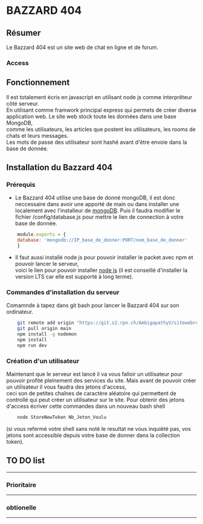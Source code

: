 # **BAZZARD 404**
## Résumer
Le Bazzard 404 est un site web de chat en ligne et de forum.<br>
### Access
## Fonctionnement
Il est totalement écris en javascript en utilisant node js comme interprêteur côté serveur.<br>
En utilisant comme framwork principal express qui permets de créer diverse application web. 
Le site web stock toute les données dans une base MongoDB,<br> 
comme les utilisateurs, les articles que postent les utilisateurs, 
les rooms de chats et leurs messages.<br>
Les mots de passe des utilisateur sont hashé avant d'être envoie dans la base de donnée.<br>
## Installation du Bazzard 404
### Prérequis
* Le Bazzard 404 utilise une base de donné mongoDB, il est donc neccessaire dans avoir une apporté de main ou dans installer une localement avec l'installeur de [mongoDB](https://www.mongodb.com/try/download/community).
Puis il faudra modifier le fichier /config/database.js pour mettre le lien de connection à votre base de donnée. 
```javascript
    module.exports = {
    database: 'mongodb://IP_base_de_donner:PORT/nom_base_de_donner'
    }
```
* Il faut aussi installé node js pour pouvoir installer le packet avec npm et pouvoir lancer le serveur,<br> 
voici le lien pour pouvoir installer [node js](https://nodejs.org/en) (il est conseillé d'installer la version LTS car elle est supporté à long terme).<br>
### Commandes d'installation du serveur
Comamnde à tapez dans git bash pour lancer le Bazzard 404 sur son ordinateur.
```bash
    git remote add origin "https://git.s2.rpn.ch/AmbigapathyV/sitewebroom.git"
    git pull origin main
    npm install -g nodemon
    npm install
    npm run dev
```
### Création d'un utilisateur
Maintenant que le serveur est lancé il va vous falloir un utilisateur pour pouvoir profité pleinement des services du site.
Mais avant de pouvoir créer un utilisateur il vous faudra des jetons d'access,<br>
ceci son de petites chaînes de caractère aléatoire qui permettent de controllé qui peut créer un utilisateur sur le site.
Pour obtenir des jetons d'access écriver cette commandes dans un nouveau bash shell<br>
```bash
    node StoreNewToken Nb_Jeton_Voulu
```
(si vous refermé votre shell sans noté le resultat ne vous inquièté pas, vos jetons sont accessible depuis votre base de donner dans la collection token).<br>
## TO DO list
---
### Prioritaire
---
### obtionelle
---

